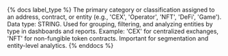 {% docs label_type %}
The primary category or classification assigned to an address, contract, or entity (e.g., 'CEX', 'Operator', 'NFT', 'DeFi', 'Game'). Data type: STRING. Used for grouping, filtering, and analyzing entities by type in dashboards and reports. Example: 'CEX' for centralized exchanges, 'NFT' for non-fungible token contracts. Important for segmentation and entity-level analytics.
{% enddocs %}